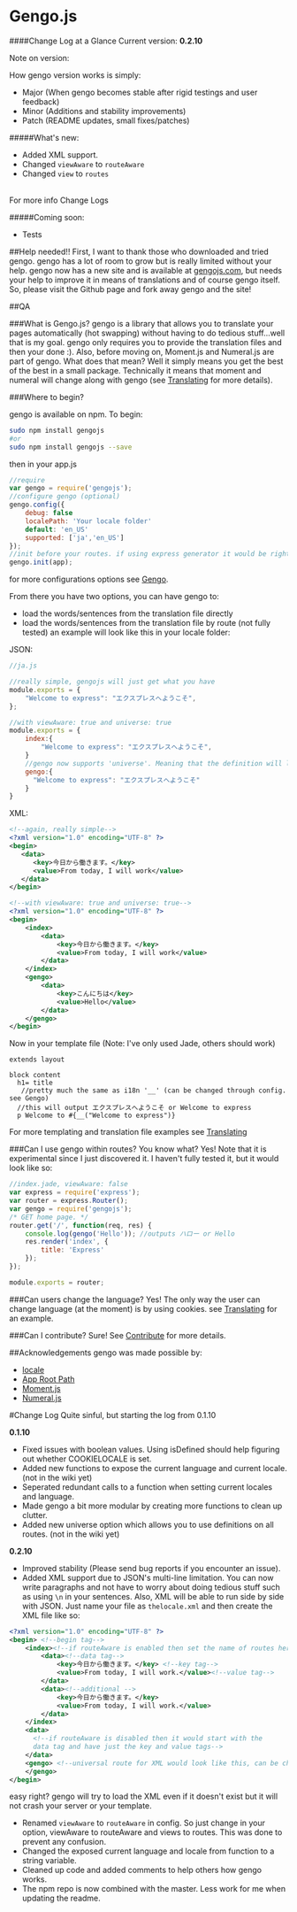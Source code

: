 Gengo.js
========
####Change Log at a Glance
Current version: **0.2.10**

Note on version:

How gengo version works is simply:
* Major (When gengo becomes stable after rigid testings and user feedback)
* Minor (Additions and stability improvements)
* Patch (README updates, small fixes/patches)

#####What's new:
* Added XML support.
* Changed `viewAware` to `routeAware`
* Changed `view` to `routes`
<br>
For more info Change Logs

#####Coming soon:
* Tests

##Help needed!!
First, I want to thank those who downloaded and tried gengo. gengo has a lot of room to grow but is really limited without your help. gengo now has a new site and is available at [gengojs.com](http://www.gengojs.com), but needs your help to improve it
in means of translations and of course gengo itself. So, please visit the Github page and fork away gengo and the site!

##QA

###What is Gengo.js?
gengo is a library that allows you to translate your pages automatically (hot swapping) without having to do tedious stuff...well that is my goal. gengo only requires you to provide the translation files and then your done :).
Also, before moving on, Moment.js and Numeral.js are part of gengo. What does that mean? Well it simply means you get the best of the best in a small package. Technically it means that moment and numeral will change along with gengo (see [Translating](https://github.com/iwatakeshi/gengojs/wiki/Translating) for more details). 

###Where to begin?

gengo is available on npm. To begin:
```bash
sudo npm install gengojs
#or
sudo npm install gengojs --save
```
then in your app.js
```js
//require
var gengo = require('gengojs');
//configure gengo (optional)
gengo.config({
    debug: false
    localePath: 'Your locale folder'
    default: 'en_US' 
    supported: ['ja','en_US']
});
//init before your routes. if using express generator it would be right after the last app.use
gengo.init(app);

```
for more configurations options see [Gengo](https://github.com/iwatakeshi/gengojs/wiki/Gengo).

From there you have two options, you can have gengo to:
* load the words/sentences from the translation file directly
* load the words/sentences from the translation file by route (not fully tested)
an example will look like this in your locale folder:

JSON:
```js
//ja.js

//really simple, gengojs will just get what you have
module.exports = {
    "Welcome to express": "エクスプレスへようこそ",    
};

//with viewAware: true and universe: true
module.exports = {
    index:{
        "Welcome to express": "エクスプレスへようこそ",
    }
    //gengo now supports 'universe'. Meaning that the definition will load at every route if routeAware is enabled.
    gengo:{
      "Welcome to express": "エクスプレスへようこそ"
    }
}
```

XML:
```xml
<!--again, really simple-->
<?xml version="1.0" encoding="UTF-8" ?>
<begin>
   <data>
      <key>今日から働きます。</key>
      <value>From today, I will work</value>
   </data>
</begin>

<!--with viewAware: true and universe: true-->
<?xml version="1.0" encoding="UTF-8" ?>
<begin>
    <index>
        <data>
            <key>今日から働きます。</key>
            <value>From today, I will work</value>
        </data>
    </index>
    <gengo>
        <data>
            <key>こんにちは</key>
            <value>Hello</value>
        </data>
    </gengo>
</begin>

```

Now in your template file (Note: I've only used Jade, others should work)
```jade
extends layout

block content
  h1= title
   //pretty much the same as i18n '__' (can be changed through config. see Gengo)
  //this will output エクスプレスへようこそ or Welcome to express
  p Welcome to #{__("Welcome to express")} 
```
For more templating and translation file examples see [Translating](https://github.com/iwatakeshi/gengojs/wiki/Translating)

###Can I use gengo within routes?
You know what? Yes! Note that it is experimental since I just discovered it. I haven't fully tested it, but it would look like so:
```js
//index.jade, viewAware: false
var express = require('express');
var router = express.Router();
var gengo = require('gengojs');
/* GET home page. */
router.get('/', function(req, res) {
    console.log(gengo('Hello')); //outputs ハロー or Hello
    res.render('index', {
        title: 'Express'
    });
});

module.exports = router;

```
###Can users change the language?
Yes! The only way the user can change language (at the moment) is by using cookies. see [Translating](https://github.com/iwatakeshi/gengojs/wiki/Translating) for an example.

###Can I contribute?
Sure! See [Contribute](https://github.com/iwatakeshi/gengojs/wiki/Contribute) for more details.

##Acknowledgements
gengo was made possible by:
* [locale](https://github.com/jed/locale)
* [App Root Path](https://github.com/inxilpro/node-app-root-path)
* [Moment.js](https://github.com/moment/moment)
* [Numeral.js](https://github.com/adamwdraper/Numeral-js)


#Change Log
Quite sinful, but starting the log from 0.1.10

**0.1.10**

* Fixed issues with boolean values. Using isDefined should help figuring out whether COOKIELOCALE is set.
* Added new functions to expose the current language and current locale.  (not in the wiki yet)
* Seperated redundant calls to a function when setting current locales and language.
* Made gengo a bit more modular by creating more functions to clean up clutter.
* Added new universe option which allows you to use definitions on all routes. (not in the wiki yet)

**0.2.10**
* Improved stability (Please send bug reports if you encounter an issue).
* Added XML support due to JSON's multi-line limitation. You can now write paragraphs and not have to worry about doing
tedious stuff such as using `\n` in your sentences. Also, XML will be able to run side by side with JSON. Just name your file as
`thelocale.xml` and then create the XML file like so:
```xml
<?xml version="1.0" encoding="UTF-8" ?>
<begin> <!--begin tag-->
    <index><!--if routeAware is enabled then set the name of routes here-->
        <data><!--data tag-->
            <key>今日から働きます。</key> <!--key tag-->
            <value>From today, I will work.</value><!--value tag-->
        </data>
        <data><!--additional -->
            <key>今日から働きます。</key>
            <value>From today, I will work.</value>
        </data>
    </index>
    <data>
      <!--if routeAware is disabled then it would start with the 
      data tag and have just the key and value tags-->
    </data>
    <gengo> <!--universal route for XML would look like this, can be changed through config -->
    </gengo>
</begin>

``` 
easy right? gengo will try to load the XML even if it doesn't exist but it will not crash your server or your template.

* Renamed `viewAware` to `routeAware` in config. So just change in your option, viewAware to routeAware and views to routes. This was
done to prevent any confusion.
* Changed the exposed current language and locale from function to a string variable.
* Cleaned up code and added comments to help others how gengo works.
* The npm repo is now combined with the master. Less work for me when updating the readme.